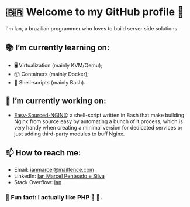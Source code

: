 # 🇧🇷️ Welcome to my GitHub profile 👋

I'm Ian, a brazilian programmer who loves to build server side solutions.

## 📚️ I’m currently **learning** on:
- 🖥️ Virtualization (mainly KVM/Qemu);
- 📦️ Containers (mainly Docker);
- 📜️ Shell-scripts (mainly Bash).

## 👷️ I’m currently **working** on:
- [Easy-Sourced-NGINX](https://github.com/Ian-Marcel/Easy-Sourced-NGINX): a shell-script written in Bash that make building Nginx from source easy by automating a bunch of it process, which is very handy when creating a minimal version for dedicated services or just adding third-party modules to buff Nginx.

## 📫 How to **reach me**:
- Email: [ianmarcel@mailfence.com](mailto:ianmarcel@mailfence.com)
- LinkedIn: [Ian Marcel Penteado e Silva](https://www.linkedin.com/in/ian-marcel-penteado/)
- Stack Overflow: [Ian](https://stackoverflow.com/users/23581034/ian)

### 💬️ Fun fact: I actually like PHP 💞️ 🐘️.

<!--

Here are some ideas to get you started:
- 👯 I’m looking to collaborate on ...
- 🤔 I’m looking for help with ...
- 💬 Ask me about ...

- 😄 Pronouns: ...
-->
	
